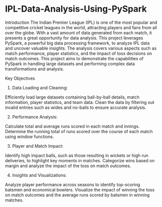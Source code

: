 # IPL-Data-Analysis-Using-PySpark
Introduction
The Indian Premier League (IPL) is one of the most popular and competitive cricket leagues in the world, attracting players and fans from all over the globe. With a vast amount of data generated from each match, it presents a great opportunity for data analysis. This project leverages PySpark, a powerful big data processing framework, to analyze IPL data and uncover valuable insights. The analysis covers various aspects such as match performance, player statistics, and the impact of toss decisions on match outcomes. This project aims to demonstrate the capabilities of PySpark in handling large datasets and performing complex data transformations and analysis.

Key Objectives

1. Data Loading and Cleaning:

Efficiently load large datasets containing ball-by-ball details, match information, player statistics, and team data.
Clean the data by filtering out invalid entries such as wides and no-balls to ensure accurate analysis.

2. Performance Analysis:

Calculate total and average runs scored in each match and innings.
Determine the running total of runs scored over the course of each match using window functions.

3. Player and Match Impact:

Identify high impact balls, such as those resulting in wickets or high run deliveries, to highlight key moments in matches.
Categorize wins based on margin and analyze the impact of the toss on match outcomes.

4. Insights and Visualizations:

Analyze player performance across seasons to identify top-scoring batsmen and economical bowlers.
Visualize the impact of winning the toss on match outcomes and the average runs scored by batsmen in winning matches.
